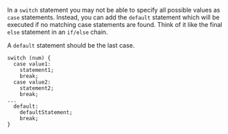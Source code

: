 In a `switch` statement you may not be able to specify all possible values as `case` statements. Instead, you can add the `default` statement which will be executed if no matching case statements are found. Think of it like the final `else` statement in an `if/else` chain.

A `default` statement should be the last case.

```
switch (num) {
  case value1:
    statement1;
    break;
  case value2:
    statement2;
    break;
...
  default:
    defaultStatement;
    break;
}
```